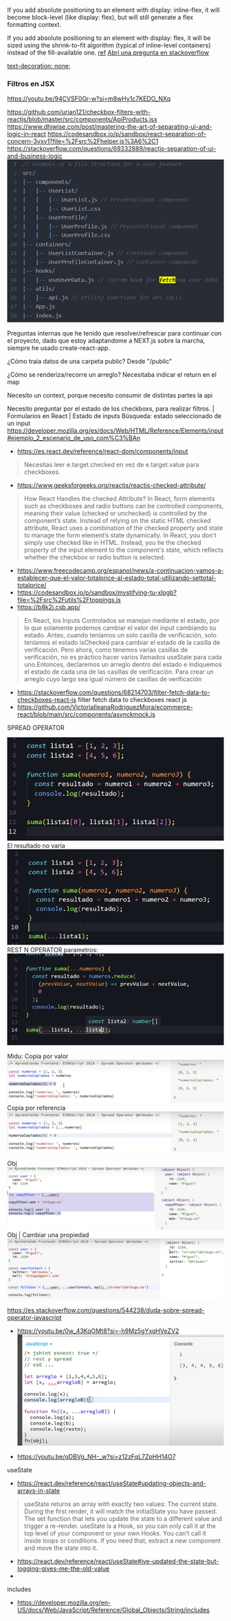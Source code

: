 If you add absolute positioning to an element with display: inline-flex, it will become block-level (like display: flex), but will still generate a flex formatting context.

If you add absolute positioning to an element with display: flex, it will be sized using the shrink-to-fit algorithm (typical of inline-level containers) instead of the fill-available one.
[ref](https://stackoverflow.com/questions/41033245/does-position-absolute-conflict-with-flexbox)
[Abrí una pregunta en stackoverflow](https://stackoverflow.com/questions/79684809/flexbox-justify-contentspace-between-doesnt-work-properly-with-positionabsolu/79684870#79684870)

[text-decoration: none;](https://www.w3schools.com/css/css_link.asp)

### Filtros en JSX
https://youtu.be/94CVSF0Gr-w?si=m8wHy1c7KEDO_NXq

https://github.com/urian121/checkbox-filters-with-reactjs/blob/master/src/components/ApiProducts.jsx
https://www.dhiwise.com/post/mastering-the-art-of-separating-ui-and-logic-in-react 
https://codesandbox.io/p/sandbox/react-separation-of-concern-3vxv1?file=%2Fsrc%2Fhelper.js%3A6%2C1
https://stackoverflow.com/questions/69332889/reactjs-separation-of-ui-and-business-logic
![alt text](public/img/image.png)

Preguntas internas que he tenido que resolver/refrescar para continuar con el proyecto, dado que estoy adaptandome a NEXT.js sobre la marcha, siempre he usado create-react-app.

¿Cómo traía datos de una carpeta public?
Desde "/public"

¿Cómo se renderiza/recorre un arreglo?
Necesitaba indicar el return en el map

Necesito un context, porque necesito consumir de distintas partes la api

Necesito preguntar por el estado de los checkboxs, para realizar filtros.
| Formularios en React | Estado de inputs
Búsqueda: estado seleccionado de un input 
https://developer.mozilla.org/es/docs/Web/HTML/Reference/Elements/input#ejemplo_2_escenario_de_uso_com%C3%BAn

* https://es.react.dev/reference/react-dom/components/input
> Necesitas leer e.target.checked en vez de e.target.value para checkboxes.

* https://www.geeksforgeeks.org/reactjs/reactjs-checked-attribute/
> How React Handles the checked Attribute?
In React, form elements such as checkboxes and radio buttons can be controlled components, meaning their value (checked or unchecked) is controlled by the component’s state. Instead of relying on the static HTML checked attribute, React uses a combination of the checked property and state to manage the form element’s state dynamically.
In React, you don't simply use checked like in HTML. Instead, you tie the checked property of the input element to the component's state, which reflects whether the checkbox or radio button is selected.

* https://www.freecodecamp.org/espanol/news/a-continuacion-vamos-a-establecer-que-el-valor-totalprice-al-estado-total-utilizando-settotal-totalprice/
* https://codesandbox.io/p/sandbox/mystifying-tu-xlpgb?file=%2Fsrc%2Futils%2Ftoppings.js
* https://b8k2j.csb.app/
> En React, los Inputs Controlados se manejan mediante el estado, por lo que solamente podemos cambiar el  valor del input cambiando su estado.
> Antes, cuando teníamos un solo casilla de verificación, solo teníamos el estado isChecked para cambiar el estado de la casilla de verificación. Pero ahora, como tenemos varias casillas de verificación, no es práctico hacer varios llamados useState para cada uno.Entonces, declaremos un arreglo dentro del estado e indiquemos el estado de cada una de las casillas de verificación. Para crear un arreglo cuyo largo sea igual número de casillas de verificación

* https://stackoverflow.com/questions/68214703/filter-fetch-data-to-checkboxes-react-js
filter fetch data to checkboxes react js
* https://github.com/VictoriaIleanaRodriguezMora/ecommerce-react/blob/main/src/components/asynckmock.js

SPREAD OPERATOR

![alt text](public/img/image-7.png)
El resultado no varía
![alt text](public/img/image-1.png)
REST N OPERATOR
parametros:
![alt text](public/img/image-2.png)

Midu:
Copia por valor
![alt text](public/img/image-3.png) 
Copia por referencia
![alt text](public/img/image-4.png)

Obj
![alt text](public/img/image-5.png)
Obj | Cambiar una propiedad
![alt text](public/img/image-6.png)

https://es.stackoverflow.com/questions/544238/duda-sobre-spread-operator-javascript

* https://youtu.be/0w_43KqOMt8?si=-h9Mz5gYxqHVeZV2
![alt text](image.png)

* https://youtu.be/qDBVg_NH-_w?si=z12zFqL7ZpHH14O7


useState 
* https://react.dev/reference/react/useState#updating-objects-and-arrays-in-state
> useState returns an array with exactly two values: The current state. During the first render, it will match the initialState you have passed. The set function that lets you update the state to a different value and trigger a re-render.
> useState is a Hook, so you can only call it at the top level of your component or your own Hooks. You can’t call it inside loops or conditions. If you need that, extract a new component and move the state into it.
* https://react.dev/reference/react/useState#ive-updated-the-state-but-logging-gives-me-the-old-value
* 
includes
* https://developer.mozilla.org/en-US/docs/Web/JavaScript/Reference/Global_Objects/String/includes